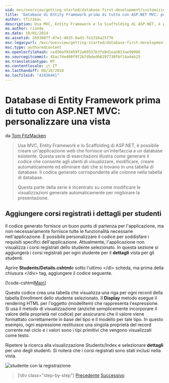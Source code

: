 ```yaml
---
uid: mvc/overview/getting-started/database-first-development/customizing-a-view
title: 'Database di Entity Framework prima di tutto con ASP.NET MVC: personalizzare una vista | Microsoft Docs'
author: tfitzmac
description: Usa MVC, Entity Framework e lo Scaffolding di ASP.NET, è possibile creare un'applicazione web che fornisce un'interfaccia a un database esistente. Questa esercitazione seri...
ms.author: riande
ms.date: 10/01/2014
ms.assetid: 269380ff-d7e1-4035-8ad1-fe1316a25f76
msc.legacyurl: /mvc/overview/getting-started/database-first-development/customizing-a-view
msc.type: authoredcontent
ms.openlocfilehash: ce450af93459f2a69557b3fe0d1ead813ae99986
ms.sourcegitcommit: 45ac74e400f9f2b7dbded66297730f6f14a4eb25
ms.translationtype: MT
ms.contentlocale: it-IT
ms.lasthandoff: 08/16/2018
ms.locfileid: "41836441"
---
```

<a name="ef-database-first-with-aspnet-mvc-customizing-a-view"></a>Database di Entity Framework prima di tutto con ASP.NET MVC: personalizzare una vista
====================
da [Tom FitzMacken](https://github.com/tfitzmac)

> Usa MVC, Entity Framework e lo Scaffolding di ASP.NET, è possibile creare un'applicazione web che fornisce un'interfaccia a un database esistente. Questa serie di esercitazioni illustra come generare il codice che consente agli utenti di visualizzare, modificare, creare automaticamente ed eliminare dati che si trovano in una tabella di database. Il codice generato corrispondente alle colonne nella tabella di database.
> 
> Questa parte della serie è incentrato su come modificare le visualizzazioni generate automaticamente per migliorare la presentazione.


## <a name="add-enrolled-courses-to-student-details"></a>Aggiungere corsi registrati i dettagli per studenti

Il codice generato fornisce un buon punto di partenza per l'applicazione, ma non necessariamente fornisce tutte le funzionalità necessarie nell'applicazione. È possibile personalizzare il codice per soddisfare i requisiti specifici dell'applicazione. Attualmente, l'applicazione non visualizza i corsi registrati dello studente selezionato. In questa sezione si aggiungerà i corsi registrati per ogni studente per il **dettagli** vista per gli studenti.

Aprire **Students/Details.cshtml**e sotto l'ultimo &lt;/dl&gt; scheda, ma prima della chiusura &lt;/div&gt; tag, aggiungere il codice seguente.

[!code-cshtml[Main](customizing-a-view/samples/sample1.cshtml)]

Questo codice crea una tabella che visualizza una riga per ogni record della tabella Enrollment dello studente selezionato. Il **Display** metodo esegue il rendering HTML per l'oggetto (modelItem) che rappresenta l'espressione. Si usa il metodo di visualizzazione (anziché semplicemente incorporare il valore della proprietà nel codice) per assicurarsi che il valore viene formattato correttamente in base del tipo e il modello per tale tipo. In questo esempio, ogni espressione restituisce una singola proprietà del record corrente nel ciclo e i valori sono i tipi primitivi che vengono visualizzati come testo.

Ripetere la ricerca alla visualizzazione Students/Index e selezionare **dettagli** per uno degli studenti. Si noterà che i corsi registrati sono stati inclusi nella vista.

![studente con la registrazione](customizing-a-view/_static/image1.png)

> [!div class="step-by-step"]
> [Precedente](changing-the-database.md)
> [Successivo](enhancing-data-validation.md)

